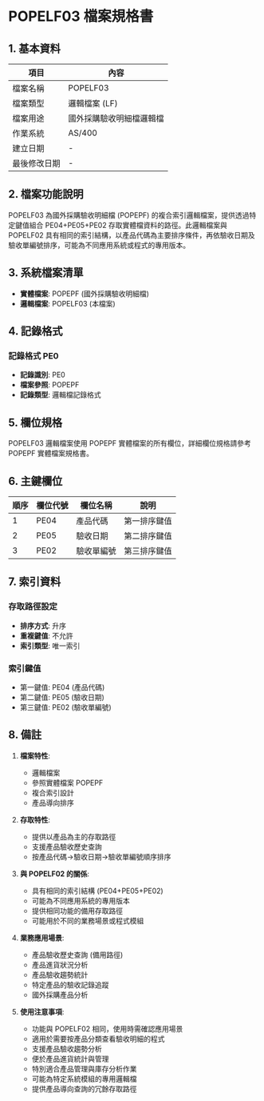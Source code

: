 # POPELF03 檔案規格書

## 1. 基本資料

| 項目 | 內容 |
|------|------|
| 檔案名稱 | POPELF03 |
| 檔案類型 | 邏輯檔案 (LF) |
| 檔案用途 | 國外採購驗收明細檔邏輯檔 |
| 作業系統 | AS/400 |
| 建立日期 | - |
| 最後修改日期 | - |

## 2. 檔案功能說明

POPELF03 為國外採購驗收明細檔 (POPEPF) 的複合索引邏輯檔案，提供透過特定鍵值組合 PE04+PE05+PE02 存取實體檔資料的路徑。此邏輯檔案與 POPELF02 具有相同的索引結構，以產品代碼為主要排序條件，再依驗收日期及驗收單編號排序，可能為不同應用系統或程式的專用版本。

## 3. 系統檔案清單

- **實體檔案**: POPEPF (國外採購驗收明細檔)
- **邏輯檔案**: POPELF03 (本檔案)

## 4. 記錄格式

### 記錄格式 PE0
- **記錄識別**: PE0
- **檔案參照**: POPEPF
- **記錄類型**: 邏輯檔記錄格式

## 5. 欄位規格

POPELF03 邏輯檔案使用 POPEPF 實體檔案的所有欄位，詳細欄位規格請參考 POPEPF 實體檔案規格書。

## 6. 主鍵欄位

| 順序 | 欄位代號 | 欄位名稱 | 說明 |
|------|----------|----------|------|
| 1 | PE04 | 產品代碼 | 第一排序鍵值 |
| 2 | PE05 | 驗收日期 | 第二排序鍵值 |
| 3 | PE02 | 驗收單編號 | 第三排序鍵值 |

## 7. 索引資料

### 存取路徑設定
- **排序方式**: 升序
- **重複鍵值**: 不允許
- **索引類型**: 唯一索引

### 索引鍵值
- 第一鍵值: PE04 (產品代碼)
- 第二鍵值: PE05 (驗收日期)
- 第三鍵值: PE02 (驗收單編號)

## 8. 備註

1. **檔案特性**: 
   - 邏輯檔案
   - 參照實體檔案 POPEPF
   - 複合索引設計
   - 產品導向排序

2. **存取特性**:
   - 提供以產品為主的存取路徑
   - 支援產品驗收歷史查詢
   - 按產品代碼→驗收日期→驗收單編號順序排序

3. **與 POPELF02 的關係**:
   - 具有相同的索引結構 (PE04+PE05+PE02)
   - 可能為不同應用系統的專用版本
   - 提供相同功能的備用存取路徑
   - 可能用於不同的業務場景或程式模組

4. **業務應用場景**:
   - 產品驗收歷史查詢 (備用路徑)
   - 產品進貨狀況分析
   - 產品驗收趨勢統計
   - 特定產品的驗收記錄追蹤
   - 國外採購產品分析

5. **使用注意事項**:
   - 功能與 POPELF02 相同，使用時需確認應用場景
   - 適用於需要按產品分類查看驗收明細的程式
   - 支援產品驗收趨勢分析
   - 便於產品進貨統計與管理
   - 特別適合產品管理與庫存分析作業
   - 可能為特定系統模組的專用邏輯檔
   - 提供產品導向查詢的冗餘存取路徑 